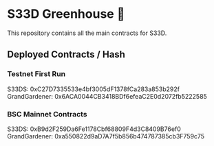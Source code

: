 # S33D Greenhouse 🌱

This repository contains all the main contracts for S33D.

## Deployed Contracts / Hash

### Testnet First Run
S33DS: 0xC27D7335533e4bf3005dF1378fCa283a853b292f
GrandGardener: 0x6ACA0044CB3418BDf6efeaC2E0d2072fb5222585

### BSC Mainnet Contracts
S33DS: 0xB9d2F259Da6Fe1178Cbf68809F4d3C8409B76ef0
GrandGardener: 0xa550822d9aD7A7f5b856b474787385cb3F759c75
